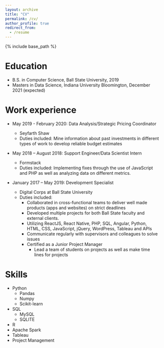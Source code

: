 ```yaml
---
layout: archive
title: "CV"
permalink: /cv/
author_profile: true
redirect_from:
  - /resume
---
```


{% include base_path %}

Education
======
* B.S. in Computer Science, Ball State University, 2019
* Masters in Data Science, Indiana University Bloomington, December 2021 (expected)

Work experience
======
* May 2019 - February 2020: Data Analysis/Strategic Pricing Coordinator
  * Seyfarth Shaw
  * Duties included: Mine information about past investments in different types of work to develop reliable budget estimates
 

* May 2018 – August 2018: Support Engineer/Data Scientist Intern 
  * Formstack
  * Duties included: Implementing fixes through the use of JavaScript and PHP as well as analyzing data on different metrics. 


* January 2017 – May 2019: Development Specialist
  * Digital Corps at Ball State University
  * Duties included:
    * Collaborated in cross-functional teams to deliver well made products (apps and websites) on strict deadlines
    *	Developed multiple projects for both Ball State faculty and external clients.
	  * Utilizing ReactJS, React Native, PHP, SQL, Angular, Python, HTML, CSS, JavaScript, jQuery, WordPress, Tableau and APIs
	  * Communicate regularly with supervisors and colleagues to solve issues
	  * Certified as a Junior Project Manager
	    * Lead a team of students on projects as well as make time lines for projects


Skills
======
* Python
  * Pandas
  * Numpy
  * Scikit-learn
* SQL
  * MySQL
  * SQLITE
* R
* Apache Spark
* Tableau
* Project Management